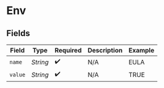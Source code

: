 # Env


## Fields

| Field              | Type               | Required           | Description        | Example            |
| ------------------ | ------------------ | ------------------ | ------------------ | ------------------ |
| `name`             | *String*           | :heavy_check_mark: | N/A                | EULA               |
| `value`            | *String*           | :heavy_check_mark: | N/A                | TRUE               |